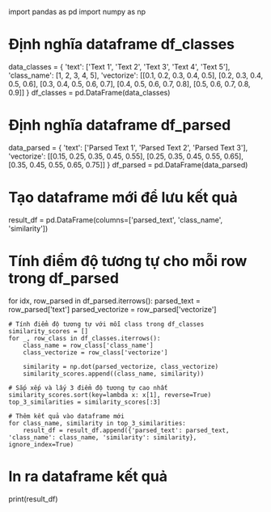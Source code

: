 import pandas as pd
import numpy as np

# Định nghĩa dataframe df_classes
data_classes = {
    'text': ['Text 1', 'Text 2', 'Text 3', 'Text 4', 'Text 5'],
    'class_name': [1, 2, 3, 4, 5],
    'vectorize': [[0.1, 0.2, 0.3, 0.4, 0.5], [0.2, 0.3, 0.4, 0.5, 0.6], [0.3, 0.4, 0.5, 0.6, 0.7],
                  [0.4, 0.5, 0.6, 0.7, 0.8], [0.5, 0.6, 0.7, 0.8, 0.9]]
}
df_classes = pd.DataFrame(data_classes)

# Định nghĩa dataframe df_parsed
data_parsed = {
    'text': ['Parsed Text 1', 'Parsed Text 2', 'Parsed Text 3'],
    'vectorize': [[0.15, 0.25, 0.35, 0.45, 0.55], [0.25, 0.35, 0.45, 0.55, 0.65], [0.35, 0.45, 0.55, 0.65, 0.75]]
}
df_parsed = pd.DataFrame(data_parsed)

# Tạo dataframe mới để lưu kết quả
result_df = pd.DataFrame(columns=['parsed_text', 'class_name', 'similarity'])

# Tính điểm độ tương tự cho mỗi row trong df_parsed
for idx, row_parsed in df_parsed.iterrows():
    parsed_text = row_parsed['text']
    parsed_vectorize = row_parsed['vectorize']
    
    # Tính điểm độ tương tự với mỗi class trong df_classes
    similarity_scores = []
    for _, row_class in df_classes.iterrows():
        class_name = row_class['class_name']
        class_vectorize = row_class['vectorize']
        
        similarity = np.dot(parsed_vectorize, class_vectorize)
        similarity_scores.append((class_name, similarity))
    
    # Sắp xếp và lấy 3 điểm độ tương tự cao nhất
    similarity_scores.sort(key=lambda x: x[1], reverse=True)
    top_3_similarities = similarity_scores[:3]
    
    # Thêm kết quả vào dataframe mới
    for class_name, similarity in top_3_similarities:
        result_df = result_df.append({'parsed_text': parsed_text, 'class_name': class_name, 'similarity': similarity}, ignore_index=True)

# In ra dataframe kết quả
print(result_df)
